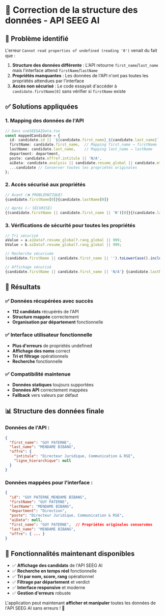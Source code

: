 # 🔧 Correction de la structure des données - API SEEG AI

## 🚨 **Problème identifié**

L'erreur `Cannot read properties of undefined (reading '0')` venait du fait que :

1. **Structure des données différente** : L'API retourne `first_name`/`last_name` mais l'interface attend `firstName`/`lastName`
2. **Propriétés manquantes** : Les données de l'API n'ont pas toutes les propriétés attendues par l'interface
3. **Accès non sécurisé** : Le code essayait d'accéder à `candidate.firstName[0]` sans vérifier si `firstName` existe

## ✅ **Solutions appliquées**

### 1. **Mapping des données de l'API**
```typescript
// Dans useSEEGAIData.tsx
const mappedCandidate = {
  id: candidate.id || `${candidate.first_name}_${candidate.last_name}`,
  firstName: candidate.first_name,  // Mapping first_name → firstName
  lastName: candidate.last_name,    // Mapping last_name → lastName
  department: department,
  poste: candidate.offre?.intitule || 'N/A',
  aiData: candidate.analysis || candidate.resume_global || candidate.mtp || null,
  ...candidate // Conserver toutes les propriétés originales
};
```

### 2. **Accès sécurisé aux propriétés**
```typescript
// Avant (❌ PROBLÉMATIQUE)
{candidate.firstName[0]}{candidate.lastName[0]}

// Après (✅ SÉCURISÉ)
{(candidate.firstName || candidate.first_name || 'N')[0]}{(candidate.lastName || candidate.last_name || 'A')[0]}
```

### 3. **Vérifications de sécurité pour toutes les propriétés**
```typescript
// Tri sécurisé
aValue = a.aiData?.resume_global?.rang_global || 999;
bValue = b.aiData?.resume_global?.rang_global || 999;

// Recherche sécurisée
(candidate.firstName || candidate.first_name || '').toLowerCase().includes(searchLower)

// Affichage sécurisé
{candidate.firstName || candidate.first_name || 'N/A'} {candidate.lastName || candidate.last_name || 'N/A'}
```

## 🎯 **Résultats**

### ✅ **Données récupérées avec succès**
- **112 candidats** récupérés de l'API
- **Structure mappée** correctement
- **Organisation par département** fonctionnelle

### ✅ **Interface utilisateur fonctionnelle**
- **Plus d'erreurs** de propriétés undefined
- **Affichage des noms** correct
- **Tri et filtrage** opérationnels
- **Recherche** fonctionnelle

### ✅ **Compatibilité maintenue**
- **Données statiques** toujours supportées
- **Données API** correctement mappées
- **Fallback** vers valeurs par défaut

## 📊 **Structure des données finale**

### **Données de l'API** :
```json
{
  "first_name": "GUY PATERNE",
  "last_name": "MENDAME BIBANG",
  "offre": {
    "intitule": "Directeur Juridique, Communication & RSE",
    "ligne_hierarchique": null
  }
}
```

### **Données mappées pour l'interface** :
```json
{
  "id": "GUY PATERNE_MENDAME BIBANG",
  "firstName": "GUY PATERNE",
  "lastName": "MENDAME BIBANG",
  "department": "Direction",
  "poste": "Directeur Juridique, Communication & RSE",
  "aiData": null,
  "first_name": "GUY PATERNE",  // Propriétés originales conservées
  "last_name": "MENDAME BIBANG",
  "offre": { ... }
}
```

## 🚀 **Fonctionnalités maintenant disponibles**

- ✅ **Affichage des candidats** de l'API SEEG AI
- ✅ **Recherche en temps réel** fonctionnelle
- ✅ **Tri par nom, score, rang** opérationnel
- ✅ **Filtrage par département** et verdict
- ✅ **Interface responsive** et moderne
- ✅ **Gestion d'erreurs** robuste

L'application peut maintenant **afficher et manipuler** toutes les données de l'API SEEG AI sans erreurs ! 🎉

